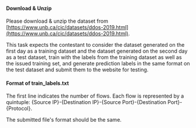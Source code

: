 #### Download & Unzip

Please download & unzip the dataset from [https://www.unb.ca/cic/datasets/ddos-2019.html](https://www.unb.ca/cic/datasets/ddos-2019.html).

This task expects the contestant to consider the dataset generated on the first day as a training dataset and the dataset generated on the second day as a test dataset, train with the labels from the training dataset as well as the issued training set, and generate prediction labels in the same format on the test dataset and submit them to the website for testing.

#### Format of train_labels.txt

The first line indicates the number of flows. Each flow is represented by a quintuple: {Source IP}-{Destination IP}-{Source Port}-{Destination Port}-{Protocol}.

The submitted file's format should be the same.